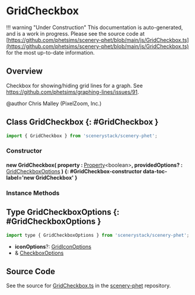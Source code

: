 # GridCheckbox

!!! warning "Under Construction"
    This documentation is auto-generated, and is a work in progress. Please see the source code at
    [https://github.com/phetsims/scenery-phet/blob/main/js/GridCheckbox.ts](https://github.com/phetsims/scenery-phet/blob/main/js/GridCheckbox.ts) for the most up-to-date information.

## Overview

Checkbox for showing/hiding grid lines for a graph.
See https://github.com/phetsims/graphing-lines/issues/91.

@author Chris Malley (PixelZoom, Inc.)

## Class GridCheckbox {: #GridCheckbox }


```js
import { GridCheckbox } from 'scenerystack/scenery-phet';
```
### Constructor

#### new GridCheckbox( property : <span style="font-weight: 400;">[Property](../axon/Property.md)&lt;<span style="color: hsla(calc(var(--md-hue) + 180deg),80%,40%,1);">boolean</span>&gt;</span>, providedOptions? : <span style="font-weight: 400;">[GridCheckboxOptions](../scenery-phet/GridCheckbox.md#GridCheckboxOptions)</span> ) {: #GridCheckbox-constructor data-toc-label='new GridCheckbox' }

### Instance Methods





## Type GridCheckboxOptions {: #GridCheckboxOptions }


```js
import type { GridCheckboxOptions } from 'scenerystack/scenery-phet';
```


- **iconOptions**?: [GridIconOptions](../scenery-phet/GridIcon.md#GridIconOptions)
- &amp; [CheckboxOptions](../sun/Checkbox.md#CheckboxOptions)




## Source Code

See the source for [GridCheckbox.ts](https://github.com/phetsims/scenery-phet/blob/main/js/GridCheckbox.ts) in the [scenery-phet](https://github.com/phetsims/scenery-phet) repository.
